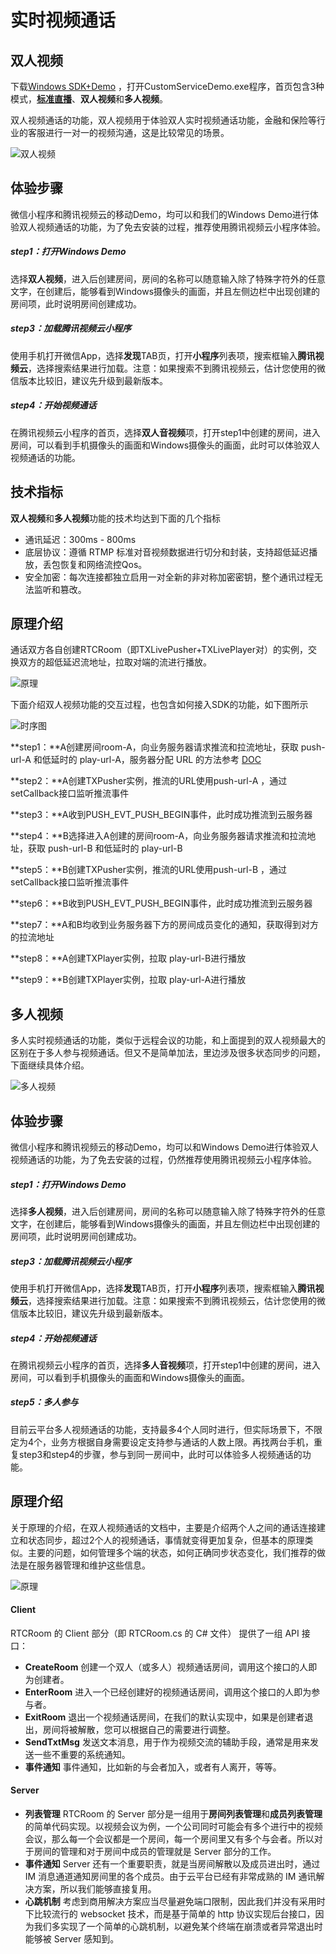 # 实时视频通话

## 双人视频

下载[Windows SDK+Demo](/document/product/454/7873#Windows) ，打开CustomServiceDemo.exe程序，首页包含3种模式，**[标准直播](/document/product/454/13627)**、**双人视频**和**多人视频**。

双人视频通话的功能，双人视频用于体验双人实时视频通话功能，金融和保险等行业的客服进行一对一的视频沟通，这是比较常见的场景。

![双人视频](http://imgcache.tcecqpoc.fsphere.cn/image/mc.qcloudimg.com/static/img/8afc10c1b1bff78fc22dbdd4cad69467/image.png)



## 体验步骤

微信小程序和腾讯视频云的移动Demo，均可以和我们的Windows Demo进行体验双人视频通话的功能，为了免去安装的过程，推荐使用腾讯视频云小程序体验。

##### step1：打开Windows Demo

选择**双人视频**，进入后创建房间，房间的名称可以随意输入除了特殊字符外的任意文字，在创建后，能够看到Windows摄像头的画面，并且左侧边栏中出现创建的房间项，此时说明房间创建成功。

##### step3：加载腾讯视频云小程序

使用手机打开微信App，选择**发现**TAB页，打开**小程序**列表项，搜索框输入**腾讯视频云**，选择搜索结果进行加载。注意：如果搜索不到腾讯视频云，估计您使用的微信版本比较旧，建议先升级到最新版本。

##### step4：开始视频通话

在腾讯视频云小程序的首页，选择**双人音视频**项，打开step1中创建的房间，进入房间，可以看到手机摄像头的画面和Windows摄像头的画面，此时可以体验双人视频通话的功能。



## 技术指标

**双人视频**和**多人视频**功能的技术均达到下面的几个指标

- 通讯延迟：300ms - 800ms
- 底层协议：遵循 RTMP 标准对音视频数据进行切分和封装，支持超低延迟播放，丢包恢复和网络流控Qos。
- 安全加密：每次连接都独立启用一对全新的非对称加密密钥，整个通讯过程无法监听和篡改。




## 原理介绍

通话双方各自创建RTCRoom（即TXLivePusher+TXLivePlayer对）的实例，交换双方的超低延迟流地址，拉取对端的流进行播放。

![原理](http://imgcache.tcecqpoc.fsphere.cn/image/mc.qcloudimg.com/static/img/4c17b5d8d3f39edeb17195b62909eb56/image.jpg)



下面介绍双人视频功能的交互过程，也包含如何接入SDK的功能，如下图所示

![时序图](http://imgcache.tcecqpoc.fsphere.cn/image/mc.qcloudimg.com/static/img/ea4e53c29ae574288aa71ff4e7b0a757/image.png)

**step1：**A创建房间room-A，向业务服务器请求推流和拉流地址，获取 push-url-A 和低延时的 play-url-A，服务器分配 URL 的方法参考 [DOC](/document/product/454/7915)

**step2：**A创建TXPusher实例，推流的URL使用push-url-A ，通过setCallback接口监听推流事件

**step3：**A收到PUSH_EVT_PUSH_BEGIN事件，此时成功推流到云服务器

**step4：**B选择进入A创建的房间room-A，向业务服务器请求推流和拉流地址，获取 push-url-B 和低延时的 play-url-B

**step5：**B创建TXPusher实例，推流的URL使用push-url-B ，通过setCallback接口监听推流事件

**step6：**B收到PUSH_EVT_PUSH_BEGIN事件，此时成功推流到云服务器

**step7：**A和B均收到业务服务器下方的房间成员变化的通知，获取得到对方的拉流地址

**step8：**A创建TXPlayer实例，拉取 play-url-B进行播放

 **step9：**B创建TXPlayer实例，拉取 play-url-A进行播放



## 多人视频

多人实时视频通话的功能，类似于远程会议的功能，和上面提到的双人视频最大的区别在于多人参与视频通话。但又不是简单加法，里边涉及很多状态同步的问题，下面继续具体介绍。

![多人视频](http://imgcache.tcecqpoc.fsphere.cn/image/mc.qcloudimg.com/static/img/d924e2d0eb82eeaff969879395226d0d/image.png)



## 体验步骤

微信小程序和腾讯视频云的移动Demo，均可以和Windows Demo进行体验双人视频通话的功能，为了免去安装的过程，仍然推荐使用腾讯视频云小程序体验。

##### step1：打开Windows Demo

选择**多人视频**，进入后创建房间，房间的名称可以随意输入除了特殊字符外的任意文字，在创建后，能够看到Windows摄像头的画面，并且左侧边栏中出现创建的房间项，此时说明房间创建成功。

##### step3：加载腾讯视频云小程序

使用手机打开微信App，选择**发现**TAB页，打开**小程序**列表项，搜索框输入**腾讯视频云**，选择搜索结果进行加载。注意：如果搜索不到腾讯视频云，估计您使用的微信版本比较旧，建议先升级到最新版本。

##### step4：开始视频通话

在腾讯视频云小程序的首页，选择**多人音视频**项，打开step1中创建的房间，进入房间，可以看到手机摄像头的画面和Windows摄像头的画面。

##### step5：多人参与

目前云平台多人视频通话的功能，支持最多4个人同时进行，但实际场景下，不限定为4个，业务方根据自身需要设定支持参与通话的人数上限。再找两台手机，重复step3和step4的步骤，参与到同一房间中，此时可以体验多人视频通话的功能。



## 原理介绍

关于原理的介绍，在双人视频通话的文档中，主要是介绍两个人之间的通话连接建立和状态同步，超过2个人的视频通话，事情就变得更加复杂，但基本的原理类似。主要的问题，如何管理多个端的状态，如何正确同步状态变化，我们推荐的做法是在服务器管理和维护这些信息。

![原理](http://imgcache.tcecqpoc.fsphere.cn/image/mc.qcloudimg.com/static/img/3370d82f2bed7534147d253d1fdd26ca/image.jpg)

#### Client

RTCRoom 的 Client 部分（即 RTCRoom.cs 的 C# 文件） 提供了一组 API 接口：

- **CreateRoom**
  创建一个双人（或多人）视频通话房间，调用这个接口的人即为创建者。
- **EnterRoom**
  进入一个已经创建好的视频通话房间，调用这个接口的人即为参与者。
- **ExitRoom**
  退出一个视频通话房间，在我们的默认实现中，如果是创建者退出，房间将被解散，您可以根据自己的需要进行调整。
- **SendTxtMsg**
  发送文本消息，用于作为视频交流的辅助手段，通常是用来发送一些不重要的系统通知。
- **事件通知**
  事件通知，比如新的与会者加入，或者有人离开，等等。

#### Server

- **列表管理**
  RTCRoom 的 Server 部分是一组用于**房间列表管理**和**成员列表管理**的简单代码实现。以视频会议为例，一个公司同时可能会有多个进行中的视频会议，那么每一个会议都是一个房间，每一个房间里又有多个与会者。所以对于房间的管理和对于房间中成员的管理就是 Server 部分的工作。
- **事件通知**
  Server 还有一个重要职责，就是当房间解散以及成员进出时，通过 IM 消息通道通知房间里的各个成员。由于云平台已经有非常成熟的 IM 通讯解决方案，所以我们能够直接复用。
- **心跳机制**
  考虑到商用解决方案应当尽量避免端口限制，因此我们并没有采用时下比较流行的 websocket 技术，而是基于简单的 http 协议实现后台接口，因为我们多实现了一个简单的心跳机制，以避免某个终端在崩溃或者异常退出时能够被 Server 感知到。
